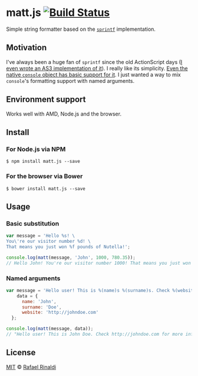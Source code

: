 # matt.js [![Build Status](https://travis-ci.org/rafaelrinaldi/matt.js.svg?branch=master)](https://travis-ci.org/rafaelrinaldi/matt.js)

Simple string formatter based on the [`sprintf`](http://en.cppreference.com/w/c/io/fprintf) implementation.

## Motivation

I've always been a huge fan of `sprintf` since the old ActionScript days ([I even wrote an AS3 implementation of it](https://github.com/arthur-debert/printf-as3)). I really like its simplicity. [Even the native `console` object has basic support for it](https://developer.mozilla.org/en-US/docs/Web/API/console?redirectlocale=en-US&redirectslug=DOM%2Fconsole#Using_string_substitutions).
I just wanted a way to mix `console`'s formatting support with named arguments.

## Environment support

Works well with AMD, Node.js and the browser.

## Install

### For Node.js via NPM

`$ npm install matt.js --save`

### For the browser via Bower

`$ bower install matt.js --save`

## Usage

### Basic substitution

```js
var message = 'Hello %s! \
You\'re our visitor number %d! \
That means you just won %f pounds of Nutella!';

console.log(matt(message, 'John', 1000, 780.35));
// Hello John! You're our visitor number 1000! That means you just won 780.35 pounds of Nutella!
```

### Named arguments

```js
var message = 'Hello user! This is %(name)s %(surname)s. Check %(website)s for more info.',
    data = {
      name: 'John',
      surname: 'Doe',
      website: 'http://johndoe.com'
  };

console.log(matt(message, data));
// "Hello user! This is John Doe. Check http://johndoe.com for more info."
```

## License

[MIT](http://opensource.org/licenses/MIT) © [Rafael Rinaldi](http://rinaldi.io)

